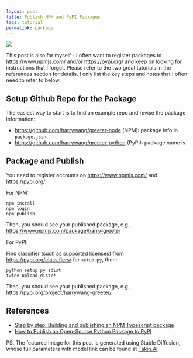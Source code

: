 ```yaml
---
layout: post
title: Publish NPM and PyPI Packages
tags: tutorial
permalink: package
---
```


<img class="mx-auto" src="https://github.com/harrywang/harrywang.github.io/assets/595772/1259835b-ab54-4e9d-9957-95ec07a4e6f7">

This post is also for myself - I often want to register packages to https://www.npmjs.com/ and/or https://pypi.org/ and keep on looking for instructions that I forget. Please refer to the two great tutorials in the references section for details. I only list the key steps and notes that I often need to refer to below.

## Setup Github Repo for the Package

The easiest way to start is to find an example repo and revise the package information:

- https://github.com/harrywang/greeter-node (NPM): package info in `package.json`
- https://github.com/harrywang/greeter-python (PyPI): package name is

## Package and Publish

You need to register accounts on https://www.npmjs.com/ and https://pypi.org/.

For NPM:

```
npm install
npm login
npm publish
```

Then, you should see your published package, e.g., https://www.npmjs.com/package/harry-greeter

For PyPI:

Find classifier (such as supported licenses) from https://pypi.org/classifiers/ for `setup.py`, then:

```
python setup.py sdist
twine upload dist/*
```

Then, you should see your published package, e.g., https://pypi.org/project/harrywang-greeter/


## References

- [Step by step: Building and publishing an NPM Typescript package](https://itnext.io/step-by-step-building-and-publishing-an-npm-typescript-package-44fe7164964c)
- [How to Publish an Open-Source Python Package to PyPI](https://realpython.com/pypi-publish-python-package/)

PS. The featured image for this post is generated using Stable Diffusion, whose full parameters with model link can be found at [Takin.AI](https://takin.ai/asset/64d26bdf73e6a163fb1f68e6).
